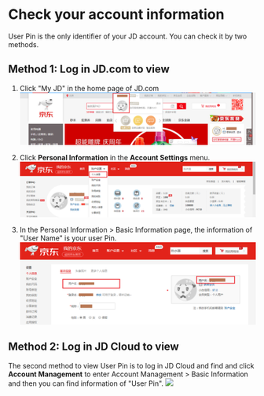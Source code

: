# Check your account information
User Pin is the only identifier of your JD account. You can check it by two methods.

## Method 1: Log in JD.com to view
1. Click "My JD" in the home page of JD.com
![](../../../image/User/Account%20Management/Check%20your%20account/%E6%88%91%E7%9A%84%E4%BA%AC%E4%B8%9C.png)
2. Click **Personal Information** in the **Account Settings** menu.
![](../../../image/User/Account%20Management/Check%20your%20account/%E8%B4%A6%E6%88%B7%E8%AE%BE%E7%BD%AE.png)

3. In the Personal Information > Basic Information page, the information of "User Name" is your user Pin.
![](../../../image/User/Account%20Management/Check%20your%20account/%E4%B8%AA%E4%BA%BA%E4%BF%A1%E6%81%AF.png)

## Method 2: Log in JD Cloud to view
The second method to view User Pin is to log in JD Cloud and find and click **Account Management** to enter Account Management > Basic Information and then you can find information of "User Pin".
![](https://github.com/jdcloudcom/en/blob/en-signin-signup/image/User/Account%20Management/Check%20your%20account/%E4%BA%AC%E4%B8%9C%E4%BA%91%E6%9F%A5%E7%9C%8B%E4%B8%AA%E4%BA%BA%E4%BF%A1%E6%81%AF.png)
